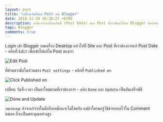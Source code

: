 ```yaml
---
layout: post
title: "เปลี่ยนวันที่ของ Post บน Blogger"
date: 2018-11-29 16:30:27 +0700
description: ถ้าต้องการเปลี่ยนวันที่ (Post Date) ของ Post ที่เราเขียนไปบน Blogger ต้องทำแบบนี้
tags: Blogger
comments: true
---
```

Login เข้า Blogger บนเครื่อง Desktop แล้วไปที่ Site และ Post ที่เราต้องการแก้ Post Date - คลิกที่ `Edit` เพื่อเข้าไปแก้ไข Post ของเรา

![Edit Post](https://res.cloudinary.com/sdees-reallife/image/upload/c_scale,w_600/v1543484726/Screenshot_from_2018-11-29_16-35-09.png)

ที่ด้านขวามือในส่วนของ `Post settings` - คลิกที่ `Published on`

![Click Published on](https://res.cloudinary.com/sdees-reallife/image/upload/c_scale,w_600/v1543484770/Screenshot_from_2018-11-29_16-36-26.png)

เปลี่ยน วันที่-เวลา เป็นค่าใหม่ตามที่เราต้องการ - คลิก `Done` และ `Update` เป็นอันเสร็จพิธี

![Done and Update](https://res.cloudinary.com/sdees-reallife/image/upload/c_scale,w_600/v1543484781/Screenshot_from_2018-11-29_16-38-00.png)

*หมายเหตุ:* ถ้าจะแก้จากในมือถือเหมือนจะไม่ได้ครับ แต่ถ้าใครพอรู้วิธีช่วยบอกไว้ใน Comment หน่อย ก็จะเป็นพระคุณอย่างสูง
